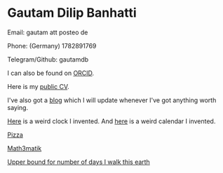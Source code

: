 # Gautam Dilip Banhatti

Email: gautam att posteo de

Phone: (Germany) 1782891769

Telegram/Github: gautamdb

I can also be found on [ORCID](https://orcid.org/0000-0002-8668-310X).

Here is my [public CV](docs/publicCV.pdf).

I've also got a [blog](blog) which I will update whenever I've got anything worth saying.

[Here](timekeeping/watchface.html) is a weird clock I invented. And [here](timekeeping/Kalender-Jahr-3.pdf) is a weird calendar I invented.

[Pizza](images/pizza.png)

[Math3matik](math3matik)

[Upper bound for number of days I walk this earth](https://www.wolframalpha.com/input?i=%28number+of+days+until+17.12.2113%29%2F%281+day%29)
